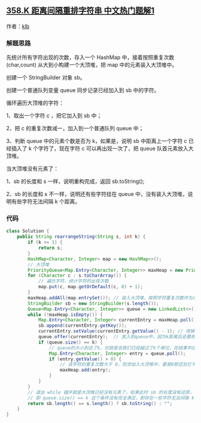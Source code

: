 ## [358.K 距离间隔重排字符串 中文热门题解1](https://leetcode.cn/problems/rearrange-string-k-distance-apart/solutions/100000/358-k-ju-chi-jian-ge-zhong-pai-zi-fu-chuan-by-klb)

作者：[klb](https://leetcode.cn/u/klb)

### 解题思路

先统计所有字符出现的次数，存入一个 HashMap 中，接着按照重复次数 (char,count) 从大到小构建一个大顶堆，把 map 中的元素装入大顶堆中。

创建一个 StringBuilder 对象 sb。

创建一个普通队列变量 queue 同步记录已经加入到 sb 中的字符。

循环遍历大顶堆的字符：

1、取出一个字符 c ，把它加入到 sb 中；

2、把 c 的重复次数减一，加入到一个普通队列 queue 中；

3、判断 queue 中的元素个数是否为 k，如果是，说明 sb 中距离上一个字符 c 已经插入了 k 个字符了，现在字符 c 可以再出现一次了，把 queue 队首元素放入大顶堆。

当大顶堆没有元素了：

1、sb 的长度和 s 一样，说明重构完成，返回 sb.toString();

2、sb 的长度和 s 不一样，说明还有些字符挂在 queue 中，没有装入大顶堆，说明有些字符无法间隔 k 个距离。

### 代码

```java
class Solution {
    public String rearrangeString(String s, int k) {
        if (k <= 1) {
            return s;
        }
        HashMap<Character, Integer> map = new HashMap<>();
        // 大顶堆
        PriorityQueue<Map.Entry<Character, Integer>> maxHeap = new PriorityQueue<>((a, b) -> b.getValue() - a.getValue());
        for (Character c : s.toCharArray()) {
            // 遍历字符，统计字符的出现次数
            map.put(c, map.getOrDefault(c, 0) + 1);
        }
        maxHeap.addAll(map.entrySet()); // 装入大顶堆，按照字符重复次数作为比较
        StringBuilder sb = new StringBuilder(s.length());
        Queue<Map.Entry<Character, Integer>> queue = new LinkedList<>();
        while (!maxHeap.isEmpty()) {
            Map.Entry<Character, Integer> currentEntry = maxHeap.poll();    // 从大顶堆取出重复次数最多的字符
            sb.append(currentEntry.getKey());
            currentEntry.setValue(currentEntry.getValue() - 1); // 用掉一个字符，次数减一
            queue.offer(currentEntry);  // 放入到queue中，因为k距离后还要用。
            if (queue.size() == k) {
                // queue的大小到达了k，也就是说我们已经越过了k个单位，在结果中应该要出现相同的字母了
                Map.Entry<Character, Integer> entry = queue.poll();
                if (entry.getValue() > 0) {
                    // 该字符的重复次数大于 0，则添加入大顶堆中，要是0那还加它干嘛
                    maxHeap.add(entry);
                }
            }
        }
        // 退出 while 循环就是大顶堆已经没有元素了，如果此时 sb 的长度没有还原，说明还有元素挂在 queue 中
        // 即 queue.size() == k 这个条件没有完全满足，即存在一些字符无法间隔 k 个距离
        return sb.length() == s.length() ? sb.toString() : "";
    }
}
```
